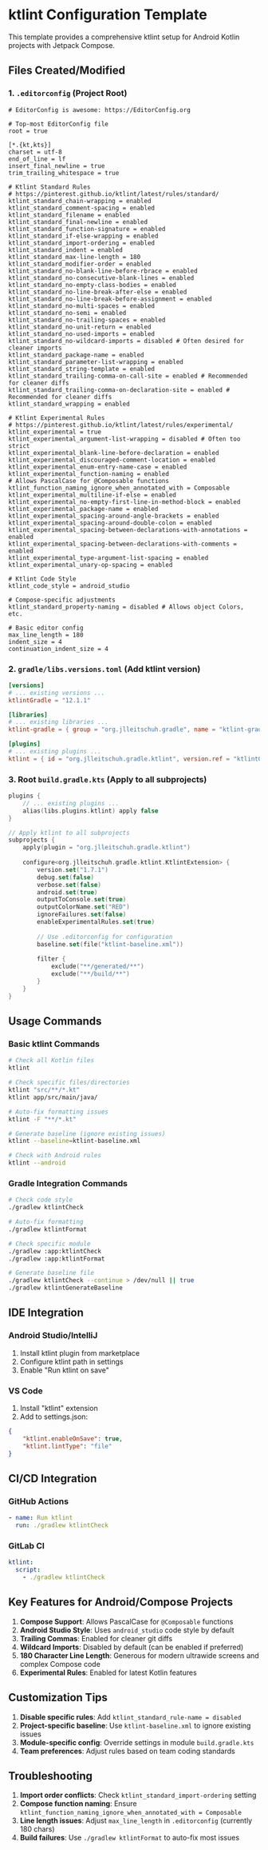 # ktlint Configuration Template

This template provides a comprehensive ktlint setup for Android Kotlin projects with Jetpack Compose.

## Files Created/Modified

### 1. `.editorconfig` (Project Root)
```editorconfig
# EditorConfig is awesome: https://EditorConfig.org

# Top-most EditorConfig file
root = true

[*.{kt,kts}]
charset = utf-8
end_of_line = lf
insert_final_newline = true
trim_trailing_whitespace = true

# Ktlint Standard Rules
# https://pinterest.github.io/ktlint/latest/rules/standard/
ktlint_standard_chain-wrapping = enabled
ktlint_standard_comment-spacing = enabled
ktlint_standard_filename = enabled
ktlint_standard_final-newline = enabled
ktlint_standard_function-signature = enabled
ktlint_standard_if-else-wrapping = enabled
ktlint_standard_import-ordering = enabled
ktlint_standard_indent = enabled
ktlint_standard_max-line-length = 180
ktlint_standard_modifier-order = enabled
ktlint_standard_no-blank-line-before-rbrace = enabled
ktlint_standard_no-consecutive-blank-lines = enabled
ktlint_standard_no-empty-class-bodies = enabled
ktlint_standard_no-line-break-after-else = enabled
ktlint_standard_no-line-break-before-assignment = enabled
ktlint_standard_no-multi-spaces = enabled
ktlint_standard_no-semi = enabled
ktlint_standard_no-trailing-spaces = enabled
ktlint_standard_no-unit-return = enabled
ktlint_standard_no-used-imports = enabled
ktlint_standard_no-wildcard-imports = disabled # Often desired for cleaner imports
ktlint_standard_package-name = enabled
ktlint_standard_parameter-list-wrapping = enabled
ktlint_standard_string-template = enabled
ktlint_standard_trailing-comma-on-call-site = enabled # Recommended for cleaner diffs
ktlint_standard_trailing-comma-on-declaration-site = enabled # Recommended for cleaner diffs
ktlint_standard_wrapping = enabled

# Ktlint Experimental Rules
# https://pinterest.github.io/ktlint/latest/rules/experimental/
ktlint_experimental = true
ktlint_experimental_argument-list-wrapping = disabled # Often too strict
ktlint_experimental_blank-line-before-declaration = enabled
ktlint_experimental_discouraged-comment-location = enabled
ktlint_experimental_enum-entry-name-case = enabled
ktlint_experimental_function-naming = enabled
# Allows PascalCase for @Composable functions
ktlint_function_naming_ignore_when_annotated_with = Composable
ktlint_experimental_multiline-if-else = enabled
ktlint_experimental_no-empty-first-line-in-method-block = enabled
ktlint_experimental_package-name = enabled
ktlint_experimental_spacing-around-angle-brackets = enabled
ktlint_experimental_spacing-around-double-colon = enabled
ktlint_experimental_spacing-between-declarations-with-annotations = enabled
ktlint_experimental_spacing-between-declarations-with-comments = enabled
ktlint_experimental_type-argument-list-spacing = enabled
ktlint_experimental_unary-op-spacing = enabled

# Ktlint Code Style
ktlint_code_style = android_studio

# Compose-specific adjustments
ktlint_standard_property-naming = disabled # Allows object Colors, etc.

# Basic editor config
max_line_length = 180
indent_size = 4
continuation_indent_size = 4
```

### 2. `gradle/libs.versions.toml` (Add ktlint version)
```toml
[versions]
# ... existing versions ...
ktlintGradle = "12.1.1"

[libraries]
# ... existing libraries ...
ktlint-gradle = { group = "org.jlleitschuh.gradle", name = "ktlint-gradle", version.ref = "ktlintGradle" }

[plugins]
# ... existing plugins ...
ktlint = { id = "org.jlleitschuh.gradle.ktlint", version.ref = "ktlintGradle" }
```

### 3. Root `build.gradle.kts` (Apply to all subprojects)
```kotlin
plugins {
    // ... existing plugins ...
    alias(libs.plugins.ktlint) apply false
}

// Apply ktlint to all subprojects
subprojects {
    apply(plugin = "org.jlleitschuh.gradle.ktlint")
    
    configure<org.jlleitschuh.gradle.ktlint.KtlintExtension> {
        version.set("1.7.1")
        debug.set(false)
        verbose.set(false)
        android.set(true)
        outputToConsole.set(true)
        outputColorName.set("RED")
        ignoreFailures.set(false)
        enableExperimentalRules.set(true)
        
        // Use .editorconfig for configuration
        baseline.set(file("ktlint-baseline.xml"))
        
        filter {
            exclude("**/generated/**")
            exclude("**/build/**")
        }
    }
}
```

## Usage Commands

### Basic ktlint Commands
```bash
# Check all Kotlin files
ktlint

# Check specific files/directories  
ktlint "src/**/*.kt"
ktlint app/src/main/java/

# Auto-fix formatting issues
ktlint -F "**/*.kt"

# Generate baseline (ignore existing issues)
ktlint --baseline=ktlint-baseline.xml

# Check with Android rules
ktlint --android
```

### Gradle Integration Commands
```bash
# Check code style
./gradlew ktlintCheck

# Auto-fix formatting 
./gradlew ktlintFormat

# Check specific module
./gradlew :app:ktlintCheck
./gradlew :app:ktlintFormat

# Generate baseline file
./gradlew ktlintCheck --continue > /dev/null || true
./gradlew ktlintGenerateBaseline
```

## IDE Integration

### Android Studio/IntelliJ
1. Install ktlint plugin from marketplace
2. Configure ktlint path in settings
3. Enable "Run ktlint on save"

### VS Code
1. Install "ktlint" extension
2. Add to settings.json:
```json
{
    "ktlint.enableOnSave": true,
    "ktlint.lintType": "file"
}
```

## CI/CD Integration

### GitHub Actions
```yaml
- name: Run ktlint
  run: ./gradlew ktlintCheck
```

### GitLab CI
```yaml
ktlint:
  script:
    - ./gradlew ktlintCheck
```

## Key Features for Android/Compose Projects

1. **Compose Support**: Allows PascalCase for `@Composable` functions
2. **Android Studio Style**: Uses `android_studio` code style by default
3. **Trailing Commas**: Enabled for cleaner git diffs
4. **Wildcard Imports**: Disabled by default (can be enabled if preferred)
5. **180 Character Line Length**: Generous for modern ultrawide screens and complex Compose code
6. **Experimental Rules**: Enabled for latest Kotlin features

## Customization Tips

1. **Disable specific rules**: Add `ktlint_standard_rule-name = disabled`
2. **Project-specific baseline**: Use `ktlint-baseline.xml` to ignore existing issues
3. **Module-specific config**: Override settings in module `build.gradle.kts`
4. **Team preferences**: Adjust rules based on team coding standards

## Troubleshooting

1. **Import order conflicts**: Check `ktlint_standard_import-ordering` setting
2. **Compose function naming**: Ensure `ktlint_function_naming_ignore_when_annotated_with = Composable`
3. **Line length issues**: Adjust `max_line_length` in `.editorconfig` (currently 180 chars)
4. **Build failures**: Use `./gradlew ktlintFormat` to auto-fix most issues